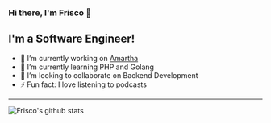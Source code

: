 ### Hi there, I'm Frisco 👋
## I'm a Software Engineer!

- 🔭 I’m currently working on [Amartha](https://amartha.com/)
- 🌱 I’m currently learning PHP and Golang
- 👯 I’m looking to collaborate on Backend Development
- ⚡ Fun fact: I love listening to podcasts

---
![Frisco's github stats](https://github-readme-stats.vercel.app/api?username=frisconp&show_icons=true)
